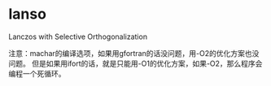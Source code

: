 # lanso
Lanczos with Selective Orthogonalization

注意：machar的编译选项，如果用gfortran的话没问题，用-O2的优化方案也没问题。
但是如果用ifort的话，就是只能用-O1的优化方案，如果-O2，那么程序会编程一个死循环。

